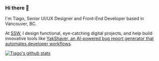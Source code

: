 ### Hi there 👋

I'm Tiago, Senior UI/UX Designer and Front-End Developer based in Vancouver, BC.  

At [SSW](https://www.ssw.com.au), I design functional, eye-catching digital projects, and help build innovative tools like [YakShaver, an AI-powered bug report generator that automates developer workflows](https://yakshaver.ai).


[![Tiago's github stats](https://github-readme-stats.vercel.app/api?username=tiagov8)](https://github.com/tiagov8/github-readme-stats)
